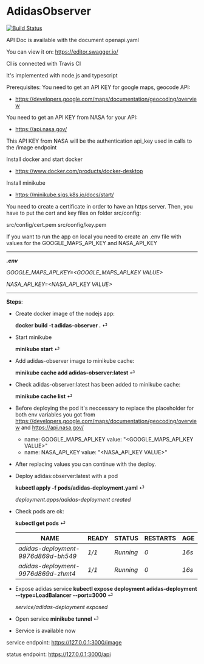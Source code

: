 # AdidasObserver
[![Build Status](https://travis-ci.com/albertovelazmoliner/AdidasObserver.svg?branch=master)](https://travis-ci.com/albertovelazmoliner/AdidasObserver)

API Doc is available with the document openapi.yaml

You can view it on: https://editor.swagger.io/

CI is connected with Travis CI

It's implemented with node.js and typescript


Prerequisites:
You need to get an API KEY for google maps, geocode API:
- https://developers.google.com/maps/documentation/geocoding/overview

You need to get an API KEY from NASA for your API:
- https://api.nasa.gov/

This API KEY from NASA will be the authentication api_key used in calls to the /image endpoint

Install docker and start docker
- https://www.docker.com/products/docker-desktop

Install minikube
- https://minikube.sigs.k8s.io/docs/start/

You need to create a certificate in order to have an https server. Then, you have to put the cert and key files on folder src/config:

src/config/cert.pem
src/config/key.pem

If you want to run the app on local you need to create an .env file with values for the GOOGLE_MAPS_API_KEY and NASA_API_KEY

------------------------------------------------
_**.env**_

_GOOGLE_MAPS_API_KEY=<GOOGLE_MAPS_API_KEY VALUE>_

_NASA_API_KEY=<NASA_API_KEY VALUE>_

-------------------------------------------------

**Steps**:

- Create docker image of the nodejs app:

    **docker build -t adidas-observer .** ⏎

- Start minikube

    **minikube start** ⏎

- Add adidas-observer image to minikube cache:

    **minikube cache add adidas-observer:latest** ⏎

- Check adidas-observer:latest has been added to minikube cache:

    **minikube cache list** ⏎

- Before deploying the pod it's neccessary to replace the placeholder for both env variables you got from https://developers.google.com/maps/documentation/geocoding/overview and https://api.nasa.gov/

    - name: GOOGLE_MAPS_API_KEY
     value: "<GOOGLE_MAPS_API_KEY VALUE>"
    - name: NASA_API_KEY
     value: "<NASA_API_KEY VALUE>"

- After replacing values you can continue with the deploy.

- Deploy adidas:observer:latest with a pod

    **kubectl apply -f pods/adidas-deployment.yaml** ⏎

    _deployment.apps/adidas-deployment created_

- Check pods are ok:

   **kubectl get pods** ⏎
 
   NAME | READY | STATUS | RESTARTS | AGE
   ---- | ----- | ------ | -------- | ---
   _adidas-deployment-9976d869d-bh549_ | _1/1_ | _Running_ | _0_ | _16s_
   _adidas-deployment-9976d869d-zhmt4_ | _1/1_ | _Running_ | _0_ | _16s_

- Expose adidas service
    **kubectl expose deployment adidas-deployment --type=LoadBalancer --port=3000** ⏎

    _service/adidas-deployment exposed_

- Open service
    **minikube tunnel** ⏎

- Service is available now

service endpoint: 
https://127.0.0.1:3000/image

status endpoint:
https://127.0.0.1:3000/api
